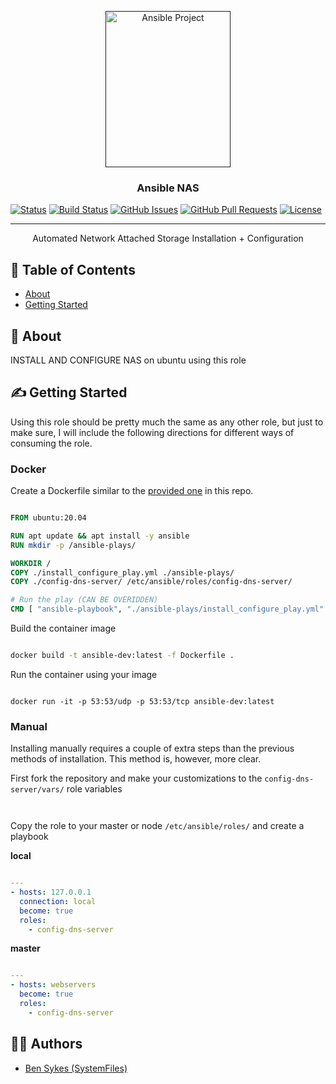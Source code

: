 <p align="center">
  <a href="" rel="noopener">
 <img width=200px height=250px src="/images/ansible.png" alt="Ansible Project"></a>
</p>

<h3 align="center">Ansible NAS</h3>

[![Status](https://img.shields.io/badge/status-active-success.svg)](https://sykesdev.ca/projects/)
[![Build Status](https://github.com/systemfiles/ansible-nas/workflows/test-local/badge.svg)](https://github.com/systemfiles/ansible-nas/actions?query=workflow%3Atest-local)
[![GitHub Issues](https://img.shields.io/github/issues/systemfiles/ansible-nas.svg)](https://github.com/SystemFiles/ansible-nas/issues)
[![GitHub Pull Requests](https://img.shields.io/github/issues-pr/systemfiles/ansible-nas.svg)](https://github.com/SystemFiles/ansible-nas/issues)
[![License](https://img.shields.io/badge/license-Apache2.0-blue.svg)](/LICENSE)

---

<p align="center"> Automated Network Attached Storage Installation + Configuration
    <br> 
</p>

## 📝 Table of Contents

- [About](#about)
- [Getting Started](#getting_started)

## 🧐 About <a name = "about"></a>

INSTALL AND CONFIGURE NAS on ubuntu using this role 

## ✍️ Getting Started <a name = "getting_started" >

Using this role should be pretty much the same as any other role, but just to make sure, I will include the following directions for different ways of consuming the role.

### Docker

Create a Dockerfile similar to the [provided one](/Dockerfile.dev) in this repo.

```dockerfile

FROM ubuntu:20.04

RUN apt update && apt install -y ansible
RUN mkdir -p /ansible-plays/

WORKDIR /
COPY ./install_configure_play.yml ./ansible-plays/
COPY ./config-dns-server/ /etc/ansible/roles/config-dns-server/

# Run the play (CAN BE OVERIDDEN)
CMD [ "ansible-playbook", "./ansible-plays/install_configure_play.yml" ]

```

Build the container image

```bash

docker build -t ansible-dev:latest -f Dockerfile .

```

Run the container using your image

```

docker run -it -p 53:53/udp -p 53:53/tcp ansible-dev:latest

```

### Manual

Installing manually requires a couple of extra steps than the previous methods of installation. This method is, however, more clear.

First fork the repository and make your customizations to the `config-dns-server/vars/` role variables

```yml



```

Copy the role to your master or node `/etc/ansible/roles/` and create a playbook

**local**

```yml

---
- hosts: 127.0.0.1
  connection: local
  become: true
  roles:
    - config-dns-server

```

**master**

```yml

---
- hosts: webservers
  become: true
  roles:
    - config-dns-server

```

## 👷‍♂️ Authors <a name = "authors" >

- [Ben Sykes (SystemFiles)](https://sykesdev.ca/)
